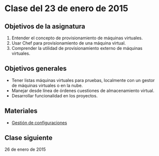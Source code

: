 # Clase del 23 de enero de 2015


## Objetivos de la asignatura

1. Entender el concepto de provisionamiento de máquinas virtuales.
2. Usar Chef para provisionamiento de una máquina virtual.
3. Comprender la utilidad de provisionamiento externo de máquinas virtuales.

## Objetivos generales

* Tener listas máquinas virtuales para pruebas, localmente con un gestor de máquinas virtuales o en la nube.
* Manejar desde línea de órdenes cuestiones de almacenamiento virtual.
* Desarrollar funcionalidad en los proyectos.

## Materiales

* [Gestión de configuraciones](http://jj.github.io/CC/documentos/temas/Gestion_de_configuraciones)

## Clase siguiente

26 de enero de 2015
